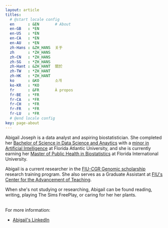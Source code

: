 ```yaml
---
layout: article
titles:
  # @start locale config
  en      : &EN       # About
  en-GB   : *EN
  en-US   : *EN
  en-CA   : *EN
  en-AU   : *EN
  zh-Hans : &ZH_HANS  关于
  zh      : *ZH_HANS
  zh-CN   : *ZH_HANS
  zh-SG   : *ZH_HANS
  zh-Hant : &ZH_HANT  關於
  zh-TW   : *ZH_HANT
  zh-HK   : *ZH_HANT
  ko      : &KO       소개
  ko-KR   : *KO
  fr      : &FR       À propos
  fr-BE   : *FR
  fr-CA   : *FR
  fr-CH   : *FR
  fr-FR   : *FR
  fr-LU   : *FR
  # @end locale config
key: page-about
---
```


Abigail Joseph is a data analyst and aspiring biostatistician. She completed her [Bachelor of Science in Data Science and Anaytics](https://www.fau.edu/engineering/eecs/undergraduate/data-science-and-analytics/) with a [minor in Artificial Intelligence](https://www.fau.edu/engineering/eecs/graduate/minor/artificial-intelligence/) at Florida Atlantic University, and she is currently earning her [Master of Public Health in Biostatistics](https://stempel.fiu.edu/academics/public-health/disciplines/biostatistics/masters-of-public-health-with-a-concentration-in-biostatistics/) at Florida International University.

Abigail is a current researcher in the [FIU-CGR Genomic scholarship](https://fiu.academicworks.com/opportunities/20716) research training program. She also serves as a Graduate Assistant at [FIU's Center for the Advancement of Teaching](https://cat.fiu.edu/about-us/index.html).

When she's not studying or researching, Abigail can be found reading, writing, playing The Sims FreePlay, or caring for her her plants. <br> <br>

For more information:
- [Abigail's LinkedIn](https://www.linkedin.com/in/abigailjoseph-data) <br> <br> 
